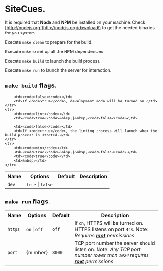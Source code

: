 # SiteCues.

It is required that **Node** and **NPM** be installed on your machine. Check [http://nodejs.org](http://nodejs.org/download/) to get the needed binaries for you system.

Execute `make clean` to prepare for the build.

Execute `make` to set up all the NPM dependencies.

Execute `make build` to launch the build process.

Execute `make run` to launch the server for interaction.

## `make build` flags.

<table>
    <tr>
        <th>Name</th>
        <th>Options</th>
        <th>Default</th>
        <th>Description</th>
    </tr>
    <tr>
        <td><code>dev</code></td>
        <td><code>true</code>&nbsp;|&nbsp;<code>false</code></td>

        <td><code>false</code></td>
        <td>If <code>true</code>, development mode will be turned on.</td>
    </tr>
    <tr>
        <td><code>lint</code></td>
        <td><code>true</code>&nbsp;|&nbsp;<code>false</code></td>

        <td><code>false</code></td>
        <td>If <code>true</code>, the linting process will launch when the build process is started.</td>
    </tr>
    <tr>
        <td><code>min</code></td>
        <td><code>true</code>&nbsp;|&nbsp;<code>false</code></td>
        <td><code>true</code></td>
        <td>&nbsp;</td>
    </tr>
</table>

## `make run` flags.

<table>
    <tr>
        <th>Name</th>
        <th>Options</th>
        <th>Default</th>
        <th>Description</th>
    </tr>
    <tr>
        <td><code>https</code></td>
        <td><code>on</code>&nbsp;|&nbsp;<code>off</code></td>
        <td><code>off</code></td>
        <td>If <code>on</code>, HTTPS will be turned on. HTTPS listens on port <code>443</code>. Note: <em>Requires <u><strong>root</strong></u> permissions</em>.</td>
    </tr>
    <tr>
        <td><code>port</code></td>
        <td>{number}</td>
        <td><code>8000</code></td>
        <td>TCP port number the server should listen on. Note: <em>Any TCP port number lower than <code>1024</code> requires <u><strong>root</strong></u> permissions</em>.</td>
    </tr>
</table>